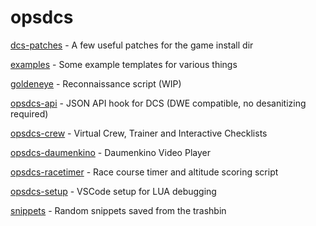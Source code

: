 # opsdcs

[dcs-patches](dcs-patches) - A few useful patches for the game install dir

[examples](examples) - Some example templates for various things

[goldeneye](goldeneye) - Reconnaissance script (WIP)

[opsdcs-api](opsdcs-api) - JSON API hook for DCS (DWE compatible, no desanitizing required)

[opsdcs-crew](opsdcs-crew) - Virtual Crew, Trainer and Interactive Checklists

[opsdcs-daumenkino](opsdcs-daumenkino) - Daumenkino Video Player

[opsdcs-racetimer](opsdcs-racetimer) - Race course timer and altitude scoring script

[opsdcs-setup](opsdcs-setup) - VSCode setup for LUA debugging

[snippets](snippets) - Random snippets saved from the trashbin

